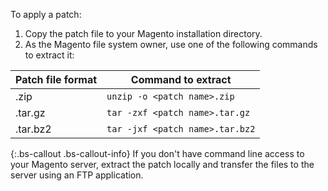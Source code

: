To apply a patch:

1.  Copy the patch file to your Magento installation directory.
1.  As the Magento file system owner, use one of the following commands to extract it:

| Patch file format | Command to extract              |
| ----------------- | ------------------------------- |
| .zip              | `unzip -o <patch name>.zip`     |
| .tar.gz           | `tar -zxf <patch name>.tar.gz`  |
| .tar.bz2          | `tar -jxf <patch name>.tar.bz2` |


{:.bs-callout .bs-callout-info}
If you don't have command line access to your Magento server, extract the patch locally and transfer the files to the server using an FTP application.
